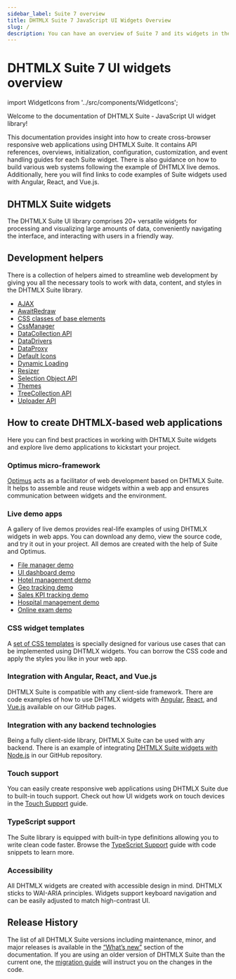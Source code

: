 ```yaml
---
sidebar_label: Suite 7 overview
title: DHTMLX Suite 7 JavaScript UI Widgets Overview 
slug: /
description: You can have an overview of Suite 7 and its widgets in the documentation of the DHTMLX JavaScript UI library. Browse developer guides and API reference, try out code examples and live demos, and download a free 30-day evaluation version of DHTMLX Suite 7.
---
```


# DHTMLX Suite 7 UI widgets overview

import WidgetIcons from '../src/components/WidgetIcons';

Welcome to the documentation of DHTMLX Suite ‐ JavaScript UI widget library!

This documentation provides insight into how to create cross-browser responsive web applications using DHTMLX Suite. It contains API references, overviews, initialization, configuration, customization, and event handling guides for each Suite widget. There is also guidance on how to build various web systems following the example of DHTMLX live demos. Additionally, here you will find links to code examples of Suite widgets used with Angular, React, and Vue.js.

## DHTMLX Suite widgets

The DHTMLX Suite UI library comprises 20+ versatile widgets for processing and visualizing large amounts of data, conveniently navigating the interface, and interacting with users in a friendly way.

<WidgetIcons />

## Development helpers

There is a collection of helpers aimed to streamline web development by giving you all the necessary tools to work with data, content, and styles in the DHTMLX Suite library.

- [AJAX](ajax/)
- [AwaitRedraw](helpers/await_redraw)
- [CSS classes of base elements](helpers/base_elements)
- [CssManager](css_manager/)
- [DataCollection API](data_collection/)
- [DataDrivers](helpers/datadrivers)
- [DataProxy](data_proxy/)
- [Default Icons](helpers/icon)
- [Dynamic Loading](helpers/lazydataproxy)
- [Resizer](helpers/resize_handler)
- [Selection Object API](selection/)
- [Themes](themes/)
- [TreeCollection API](tree_collection/)
- [Uploader API](uploader/)

## How to create DHTMLX-based web applications

Here you can find best practices in working with DHTMLX Suite widgets and explore live demo applications to kickstart your project.

### Optimus micro-framework

[Optimus](/optimus_guides/) acts as a facilitator of web development based on DHTMLX Suite. It helps to assemble and reuse widgets within a web app and ensures communication between widgets and the environment.

### Live demo apps

A gallery of live demos provides real-life examples of using DHTMLX widgets in web apps. You can download any demo, view the source code, and try it out in your project. All demos are created with the help of Suite and Optimus.

- [File manager demo](optimus_guides/filemanager_demo)
- [UI dashboard demo](optimus_guides/dashboard_demo)
- [Hotel management demo](optimus_guides/hotel_demo)
- [Geo tracking demo](optimus_guides/geotracking_demo)
- [Sales KPI tracking demo](optimus_guides/kpi_demo)
- [Hospital management demo](optimus_guides/hospital_demo)
- [Online exam demo](optimus_guides/exam_demo)

### CSS widget templates

A [set of CSS templates](https://dhtmlx.com/docs/products/dhtmlxSuite/how-to-create-javascript-applications/) is specially designed for various use cases that can be implemented using DHTMLX widgets. You can borrow the CSS code and apply the styles you like in your web app.

### Integration with Angular, React, and Vue.js
[comment]: # (ссылки ниже должны уводить на страницы доки)
DHTMLX Suite is compatible with any client-side framework. There are code examples of how to use DHTMLX widgets with [Angular](integration/suite_and_angular.md), [React](integration/suite_and_react.md), and [Vue.js](integration/suite_and_vue.md) available on our GitHub pages.

### Integration with any backend technologies

Being a fully client-side library, DHTMLX Suite can be used with any backend. There is an example of integrating [DHTMLX Suite widgets with Node.js](https://github.com/DHTMLX/nodejs-suite-demo) in our GitHub repository.

### Touch support
You can easily create responsive web applications using DHTMLX Suite due to built-in touch support. Check out how UI widgets work on touch devices in the [Touch Support](/common_features/touch_support/) guide.

### TypeScript support
The Suite library is equipped with built-in type definitions allowing you to write clean code faster. Browse the [TypeScript Support](/common_features/using_typescript/) guide with code snippets to learn more.

### Accessibility

All DHTMLX widgets are created with accessible design in mind. DHTMLX sticks to WAI-ARIA principles. Widgets support keyboard navigation and can be easily adjusted to match high-contrast UI.

## Release History

The list of all DHTMLX Suite versions including maintenance, minor, and major releases is available in the [“What’s new”](/whatsnew/) section of the documentation. If you are using an older version of DHTMLX Suite than the current one, the [migration guide](/migration/) will instruct you on the changes in the code.
